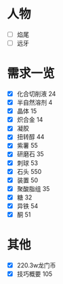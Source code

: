 # 人物
- [ ] 焰尾
- [ ] 远牙
# 需求一览
- [x] 化合切削液 24
- [x] 半自然溶剂 4
- [x] 晶体 15
- [x] 炽合金 14
- [x] 凝胶
- [x] 扭转醇 44
- [x] 紫薯 55
- [x] 研磨石 35
- [x] 刺球 53
- [x] 石头 550
- [x] 装置 50
- [x] 聚酸脂组 35
- [x] 糖 32
- [x] 异铁 54
- [x] 酮 51

# 其他
- [x] 220.3w龙门币
- [x] 技巧概要 105
